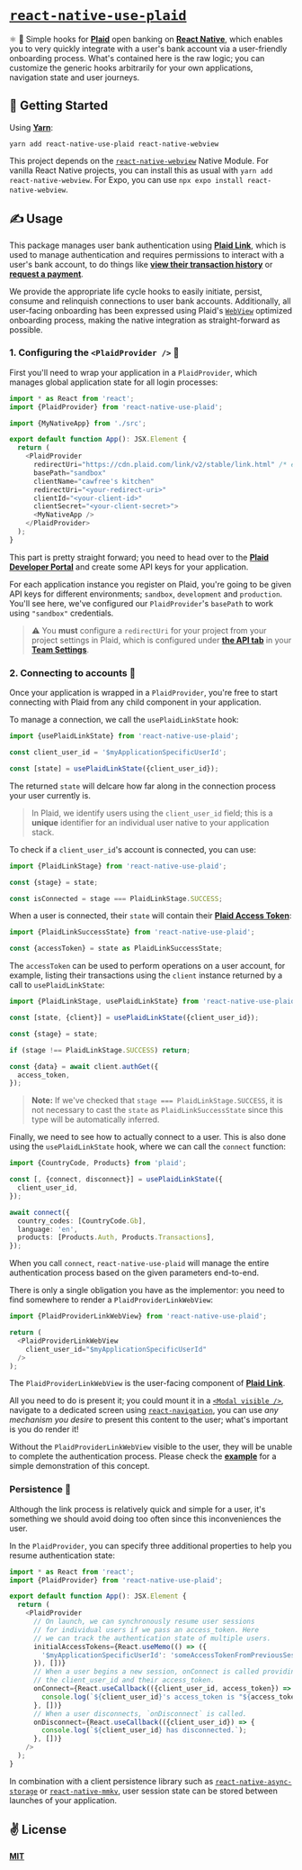 # [`react-native-use-plaid`](https://npmjs.com/package/react-native-use-plaid)
⚛️ 💸 Simple hooks for [__Plaid__](https://plaid.com/) open banking on [__React Native__](https://reactnative.dev), which enables you to very quickly integrate with a user's bank account via a user-friendly onboarding process. What's contained here is the raw logic; you can customize the generic hooks arbitrarily for your own applications, navigation state and user journeys.

## 🚀 Getting Started

Using [__Yarn__](https://yarnpkg.com/):

```shell
yarn add react-native-use-plaid react-native-webview
```
This project depends on the [`react-native-webview`](https://github.com/react-native-webview/react-native-webview) Native Module. For vanilla React Native projects, you can install this as usual with `yarn add react-native-webview`. For Expo, you can use `npx expo install react-native-webview`.

## ✍️ Usage

This package manages user bank authentication using [__Plaid Link__](https://plaid.com/docs/link/), which is used to manage authentication and requires permissions to interact with a user's bank account, to do things like [__view their transaction history__](https://plaid.com/products/transactions/) or [__request a payment__](https://plaid.com/en-gb/use-cases/payments/).

We provide the appropriate life cycle hooks to easily initiate, persist, consume and relinquish connections to user bank accounts. Additionally, all user-facing onboarding has been expressed using Plaid's [`WebView`](https://github.com/react-native-webview/react-native-webview) optimized onboarding process, making the native integration as straight-forward as possible.

### 1. Configuring the `<PlaidProvider />` 🔧

First you'll need to wrap your application in a `PlaidProvider`, which manages global application state for all login processes:

```typescript
import * as React from 'react';
import {PlaidProvider} from 'react-native-use-plaid';

import {MyNativeApp} from './src';

export default function App(): JSX.Element {
  return (
    <PlaidProvider
      redirectUri="https://cdn.plaid.com/link/v2/stable/link.html" /* example */
      basePath="sandbox"
      clientName="cawfree's kitchen"
      redirectUri="<your-redirect-uri>"
      clientId="<your-client-id>"
      clientSecret="<your-client-secret>">
      <MyNativeApp />
    </PlaidProvider>
  );
}
```

This part is pretty straight forward; you need to head over to the [__Plaid Developer Portal__](https://dashboard.plaid.com/signup) and create some API keys for your application.

For each application instance you register on Plaid, you're going to be given API keys for different environments; `sandbox`, `development` and `production`. You'll see here, we've configured our `PlaidProvider`'s `basePath` to work using `"sandbox"` credentials.

> ⚠️ You __must__ configure a `redirectUri` for your project from your project settings in Plaid, which is configured under [__the API tab__](https://dashboard.plaid.com/team/api) in your [__Team Settings__](https://dashboard.plaid.com/team).

### 2. Connecting to accounts 👛

Once your application is wrapped in a `PlaidProvider`, you're free to start connecting with Plaid from any child component in your application.

To manage a connection, we call the `usePlaidLinkState` hook:

```typescript
import {usePlaidLinkState} from 'react-native-use-plaid';

const client_user_id = '$myApplicationSpecificUserId';

const [state] = usePlaidLinkState({client_user_id});
```

The returned `state` will delcare how far along in the connection process your user currently is.

> In Plaid, we identify users using the `client_user_id` field; this is a __unique__ identifier for an individual user native to your application stack.

To check if a `client_user_id`'s account is connected, you can use:

```typescript
import {PlaidLinkStage} from 'react-native-use-plaid';

const {stage} = state;

const isConnected = stage === PlaidLinkStage.SUCCESS;
```

When a user is connected, their `state` will contain their [__Plaid Access Token__]():

```typescript
import {PlaidLinkSuccessState} from 'react-native-use-plaid';

const {accessToken} = state as PlaidLinkSuccessState;
```

The `accessToken` can be used to perform operations on a user account, for example, listing their transactions using the `client` instance returned by a call to `usePlaidLinkState`:

```typescript
import {PlaidLinkStage, usePlaidLinkState} from 'react-native-use-plaid';

const [state, {client}] = usePlaidLinkState({client_user_id});

const {stage} = state;

if (stage !== PlaidLinkStage.SUCCESS) return;

const {data} = await client.authGet({
  access_token,
});
```

> __Note:__ If we've checked that `stage === PlaidLinkStage.SUCCESS`, it is not necessary to cast the `state` as `PlaidLinkSuccessState` since this type will be automatically inferred.

Finally, we need to see how to actually connect to a user. This is also done using the `usePlaidLinkState` hook, where we can call the `connect` function:

```typescript
import {CountryCode, Products} from 'plaid';

const [, {connect, disconnect}] = usePlaidLinkState({
  client_user_id,
});

await connect({
  country_codes: [CountryCode.Gb],
  language: 'en',
  products: [Products.Auth, Products.Transactions],
});
```

When you call `connect`, `react-native-use-plaid` will manage the entire authentication process based on the given parameters end-to-end.

There is only a single obligation you have as the implementor: you need to find somewhere to render a `PlaidProviderLinkWebView`:


```typescript
import {PlaidProviderLinkWebView} from 'react-native-use-plaid';

return (
  <PlaidProviderLinkWebView
    client_user_id="$myApplicationSpecificUserId"
  />
);
```

The `PlaidProviderLinkWebView` is the user-facing component of [__Plaid Link__](https://plaid.com/docs/link/).

All you need to do is present it; you could mount it in a [`<Modal visible />`](https://reactnative.dev/docs/modal), navigate to a dedicated screen using [`react-navigation`](https://reactnavigation.org/), you can use _any mechanism you desire_ to present this content to the user; what's important is you do render it!

Without the `PlaidProviderLinkWebView` visible to the user, they will be unable to complete the authentication process. Please check the [__example__](./example) for a simple demonstration of this concept.

### Persistence 💾

Although the link process is relatively quick and simple for a user, it's something we should avoid doing too often since this inconveniences the user.

In the `PlaidProvider`, you can specify three additional properties to help you resume authentication state:

```typescript
import * as React from 'react';
import {PlaidProvider} from 'react-native-use-plaid';

export default function App(): JSX.Element {
  return (
    <PlaidProvider
      // On launch, we can synchronously resume user sessions
      // for individual users if we pass an access_token. Here
      // we can track the authentication state of multiple users.
      initialAccessTokens={React.useMemo(() => ({
        '$myApplicationSpecificUserId': 'someAccessTokenFromPreviousSession',
      }), [])}
      // When a user begins a new session, onConnect is called providing
      // the client_user_id and their access_token.
      onConnect={React.useCallback(({client_user_id, access_token}) => {
        console.log(`${client_user_id}'s access_token is "${access_token}"!`);
      }, [])}
      // When a user disconnects, `onDisconnect` is called.
      onDisconnect={React.useCallback(({client_user_id}) => {
        console.log(`${client_user_id} has disconnected.`);
      }, [])}
    />
  );
}
````

In combination with a client persistence library such as [`react-native-async-storage`](https://github.com/react-native-async-storage/async-storage) or [`react-native-mmkv`](https://github.com/mrousavy/react-native-mmkv), user session state can be stored between launches of your application.

## ✌️ License
[__MIT__](./LICENSE)
